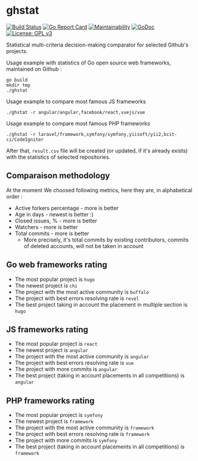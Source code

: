 # ghstat

[![Build Status](https://travis-ci.org/fedir/ghstat.svg?branch=master)](https://travis-ci.org/fedir/ghstat)
[![Go Report Card](https://goreportcard.com/badge/github.com/fedir/ghstat)](https://goreportcard.com/report/github.com/fedir/ghstat)
[![Maintainability](https://api.codeclimate.com/v1/badges/572b4413f5c5ebf49e36/maintainability)](https://codeclimate.com/github/fedir/go-github-statistics/maintainability)
[![GoDoc](https://godoc.org/github.com/fedir/ghstat?status.svg)](https://godoc.org/github.com/fedir/ghstat)
[![License: GPL v3](https://img.shields.io/badge/License-GPL%20v3-blue.svg)](https://www.gnu.org/licenses/gpl-3.0)

Statistical multi-criteria decision-making comparator for selected Github's projects.

Usage example with statistics of Go open source web frameworks, maintained on Github :

    go build
    mkdir tmp
    ./ghstat

Usage example to compare most famous JS frameworks

    ./ghstat -r angular/angular,facebook/react,vuejs/vue

Usage example to compare most famous PHP frameworks

    ./ghstat -r laravel/framework,symfony/symfony,yiisoft/yii2,bcit-ci/CodeIgniter

After that, `result.csv` file will be created (or updated, if it's already exists) with the statistics of selected repositories.

## Comparaison methodology

At the moment We choosed following metrics, here they are, in alphabetical order :

* Active forkers percentage - more is better
* Age in days - newest is better :)
* Closed issues, % - more is better
* Watchers - more is better
* Total commits - more is better
  * More precisely, it's total commits by existing contributors, commits of deleted accounts, will not be taken in account

## Go web frameworks rating

* The most popular project is `hugo`
* The newest project is `chi`
* The project with the most active community is `buffalo`
* The project with best errors resolving rate is `revel`
* The best project taking in account the placement in multiple section is `hugo`

## JS frameworks rating

* The most popular project is `react`
* The newest project is `angular`
* The project with the most active community is `angular`
* The project with best errors resolving rate is `vue`
* The project with more commits is `angular`
* The best project (taking in account placements in all competitions) is `angular`

## PHP frameworks rating

* The most popular project is `symfony`
* The newest project is `framework`
* The project with the most active community is `framework`
* The project with best errors resolving rate is `framework`
* The project with more commits is `symfony`
* The best project (taking in account placements in all competitions) is `framework`
